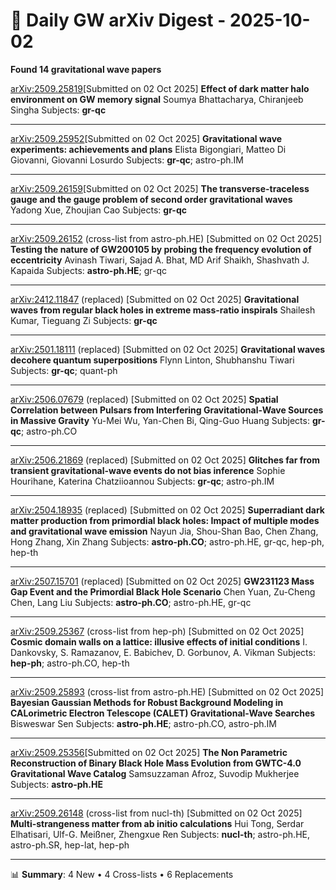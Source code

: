 # 📡 Daily GW arXiv Digest - 2025-10-02
**Found 14 gravitational wave papers**

[arXiv:2509.25819](https://arxiv.org/abs/2509.25819)[Submitted on 02 Oct 2025]
**Effect of dark matter halo environment on GW memory signal**
Soumya Bhattacharya, Chiranjeeb Singha
Subjects: **gr-qc**

---

[arXiv:2509.25952](https://arxiv.org/abs/2509.25952)[Submitted on 02 Oct 2025]
**Gravitational wave experiments: achievements and plans**
Elista Bigongiari, Matteo Di Giovanni, Giovanni Losurdo
Subjects: **gr-qc**; astro-ph.IM

---

[arXiv:2509.26159](https://arxiv.org/abs/2509.26159)[Submitted on 02 Oct 2025]
**The transverse-traceless gauge and the gauge problem of second order gravitational waves**
Yadong Xue, Zhoujian Cao
Subjects: **gr-qc**

---

[arXiv:2509.26152](https://arxiv.org/abs/2509.26152) (cross-list from astro-ph.HE) [Submitted on 02 Oct 2025]
**Testing the nature of GW200105 by probing the frequency evolution of eccentricity**
Avinash Tiwari, Sajad A. Bhat, MD Arif Shaikh, Shashvath J. Kapaida
Subjects: **astro-ph.HE**; gr-qc

---

[arXiv:2412.11847](https://arxiv.org/abs/2412.11847) (replaced) [Submitted on 02 Oct 2025]
**Gravitational waves from regular black holes in extreme mass-ratio inspirals**
Shailesh Kumar, Tieguang Zi
Subjects: **gr-qc**

---

[arXiv:2501.18111](https://arxiv.org/abs/2501.18111) (replaced) [Submitted on 02 Oct 2025]
**Gravitational waves decohere quantum superpositions**
Flynn Linton, Shubhanshu Tiwari
Subjects: **gr-qc**; quant-ph

---

[arXiv:2506.07679](https://arxiv.org/abs/2506.07679) (replaced) [Submitted on 02 Oct 2025]
**Spatial Correlation between Pulsars from Interfering Gravitational-Wave Sources in Massive Gravity**
Yu-Mei Wu, Yan-Chen Bi, Qing-Guo Huang
Subjects: **gr-qc**; astro-ph.CO

---

[arXiv:2506.21869](https://arxiv.org/abs/2506.21869) (replaced) [Submitted on 02 Oct 2025]
**Glitches far from transient gravitational-wave events do not bias inference**
Sophie Hourihane, Katerina Chatziioannou
Subjects: **gr-qc**; astro-ph.IM

---

[arXiv:2504.18935](https://arxiv.org/abs/2504.18935) (replaced) [Submitted on 02 Oct 2025]
**Superradiant dark matter production from primordial black holes: Impact of multiple modes and gravitational wave emission**
Nayun Jia, Shou-Shan Bao, Chen Zhang, Hong Zhang, Xin Zhang
Subjects: **astro-ph.CO**; astro-ph.HE, gr-qc, hep-ph, hep-th

---

[arXiv:2507.15701](https://arxiv.org/abs/2507.15701) (replaced) [Submitted on 02 Oct 2025]
**GW231123 Mass Gap Event and the Primordial Black Hole Scenario**
Chen Yuan, Zu-Cheng Chen, Lang Liu
Subjects: **astro-ph.CO**; astro-ph.HE, gr-qc

---

[arXiv:2509.25367](https://arxiv.org/abs/2509.25367) (cross-list from hep-ph) [Submitted on 02 Oct 2025]
**Cosmic domain walls on a lattice: illusive effects of initial conditions**
I. Dankovsky, S. Ramazanov, E. Babichev, D. Gorbunov, A. Vikman
Subjects: **hep-ph**; astro-ph.CO, hep-th

---

[arXiv:2509.25893](https://arxiv.org/abs/2509.25893) (cross-list from astro-ph.HE) [Submitted on 02 Oct 2025]
**Bayesian Gaussian Methods for Robust Background Modeling in CALorimetric Electron Telescope (CALET) Gravitational-Wave Searches**
Bisweswar Sen
Subjects: **astro-ph.HE**; astro-ph.CO, astro-ph.IM

---

[arXiv:2509.25356](https://arxiv.org/abs/2509.25356)[Submitted on 02 Oct 2025]
**The Non Parametric Reconstruction of Binary Black Hole Mass Evolution from GWTC-4.0 Gravitational Wave Catalog**
Samsuzzaman Afroz, Suvodip Mukherjee
Subjects: **astro-ph.HE**

---

[arXiv:2509.26148](https://arxiv.org/abs/2509.26148) (cross-list from nucl-th) [Submitted on 02 Oct 2025]
**Multi-strangeness matter from ab initio calculations**
Hui Tong, Serdar Elhatisari, Ulf-G. Meißner, Zhengxue Ren
Subjects: **nucl-th**; astro-ph.HE, astro-ph.SR, hep-lat, hep-ph

---

📊 **Summary**: 4 New • 4 Cross-lists • 6 Replacements